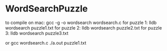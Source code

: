 # WordSearchPuzzle

to compile on mac:
gcc -g -o wordsearch wordsearch.c
for puzzle 1: lldb wordsearch puzzle1.txt
for puzzle 2: lldb wordsearch puzzle2.txt
for puzzle 3: lldb wordsearch puzzle3.txt

or gcc wordsearch.c
./a.out puzzle1.txt
